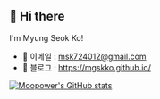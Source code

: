 ## 👋 Hi there
I'm Myung Seok Ko!

* 👔 이메일 : msk724012@gmail.com
* 🌱 블로그 : https://mgskko.github.io/
<!--
 ![Metrics](/github-metrics-mgskko.svg)


**mgskko/mgskko** is a ✨ _special_ ✨ repository because its `README.md` (this file) appears on your GitHub profile.

Here are some ideas to get you started:

- 🔭 I’m currently working on ...
- 🌱 I’m currently learning ...
- 👯 I’m looking to collaborate on ...
- 🤔 I’m looking for help with ...
- 💬 Ask me about ...
- 📫 How to reach me: ...
- 😄 Pronouns: ...
- ⚡ Fun fact: ...
-->

[![Moopower's GitHub stats](https://github-readme-stats.vercel.app/api?username=mgskko)](https://github.com/anuraghazra/mgskko)

